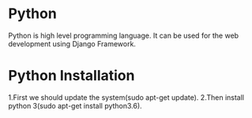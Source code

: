 # Python

Python is high level programming language. It can be used for the web development using Django Framework.

# Python Installation

1.First we should update the system(sudo apt-get update).
2.Then install python 3(sudo apt-get install python3.6).

